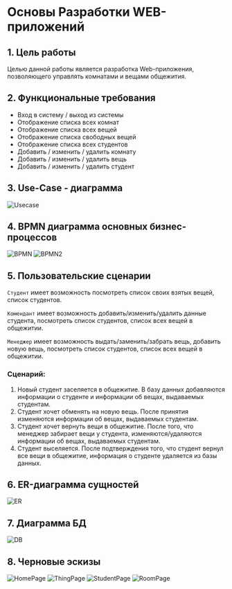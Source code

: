 # Основы Разработки WEB-приложений

## 1. Цель работы
Целью данной работы является разработка Web-приложения, позволяющего управлять комнатами и вещами общежития.

## 2. Функциональные требования
* Вход в систему / выход из системы
* Отображение списка всех комнат
* Отображение списка всех вещей
* Отображение списка свободных вещей
* Отображение списка всех студентов
* Добавить / изменить / удалить комнату
* Добавить / изменить / удалить вещь
* Добавить / изменить / удалить студент

## 3. Use-Case - диаграмма
![Usecase](./img/useCase.png)

## 4. BPMN диаграмма основных бизнес-процессов
![BPMN](./img/checkin.svg)
![BPMN2](./img/checkout.svg)

## 5. Пользовательские сценарии
`Студент` имеет возможность посмотреть список cвоих взятых вещей, список студентов.

`Комендант` имеет возможность добавить/изменить/удалить данные студента, посмотреть список студентов, список всех вещей в общежитии.

`Менеджер` имеет возможность выдать/заменить/забрать вещь, добавить новую вещь, посмотреть список студентов, список всех вещей в общежитии.

### Сценарий:
1. Новый студент заселяется в общежитие. В базу данных добавляются информации о студенте и информации об вещах, выдаваемых студентам.
2. Студент хочет обменять на новую вещь. После принятия изменяются информации об вещах, выдаваемых студентам.
3. Студент хочет вернуть вещи в общежитие. После того, что менеджер забирает вещи у студента, изменяются/удаляются информации об вещах, выдаваемых студентам.
4. Студент выселяется. После подтверждения того, что студент вернул все вещи в общежитие, информация о студенте удаляется из базы данных.

## 6. ER-диаграмма сущностей
![ER](./img/er.png)

## 7. Диаграмма БД
![DB](./img/db.png)

## 8. Черновые эскизы
![HomePage](./img/HomePage.PNG)
![ThingPage](./img/ThingPage.PNG)
![StudentPage](./img/StudentPage.PNG)
![RoomPage](./img/Roompage.PNG)